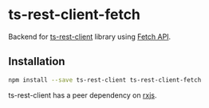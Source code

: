 # ts-rest-client-fetch

Backend for [ts-rest-client](https://www.npmjs.com/package/ts-rest-client) library using [Fetch API](https://developer.mozilla.org/en-US/docs/Web/API/Fetch_API).

## Installation

```sh
npm install --save ts-rest-client ts-rest-client-fetch
```

ts-rest-client has a peer dependency on [rxjs](https://www.npmjs.com/package/rxjs).